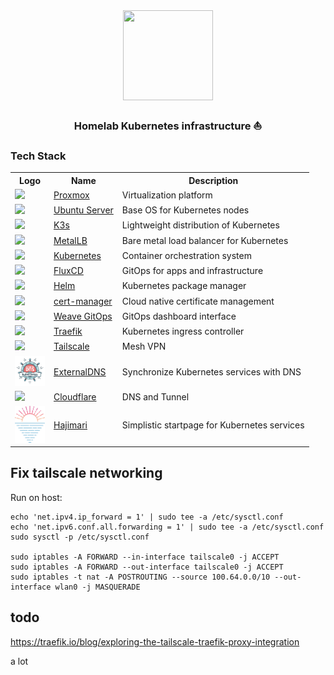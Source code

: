 <div align="center">

<img src="https://avatars.githubusercontent.com/u/61287648" align="center" width="144px" height="144px"/>

### Homelab Kubernetes infrastructure :sailboat:

</div>

### Tech Stack

<table>
    <tr>
        <th>Logo</th> <th>Name</th> <th>Description</th>
    </tr> <tr>
        <td><img src="https://raw.githubusercontent.com/loganmarchione/homelab-svg-assets/main/assets/proxmox.svg" width="48"></td>
        <td><a href="https://proxmox.com">Proxmox</a></td>
        <td>Virtualization platform</td>
    </tr> <tr>
        <td><img src="https://assets.ubuntu.com/v1/d639b982-canonical-brand-tile.png" width="48">
        <td><a href="https://ubuntu.com/download/server">Ubuntu Server</a></td>
        <td>Base OS for Kubernetes nodes</td>
    </tr> <tr>
        <td><img src="https://raw.githubusercontent.com/loganmarchione/homelab-svg-assets/main/assets/k3s.svg" width="48">
        <td><a href="https://k3s.io">K3s</a></td>
        <td>Lightweight distribution of Kubernetes</td>
    </tr> <tr>
        <td><img src="https://avatars.githubusercontent.com/u/60239468" width="48">
        <td><a href="https://metallb.org">MetalLB</a></td>
        <td>Bare metal load balancer for Kubernetes</td>
    </tr> <tr>
        <td><img src="https://raw.githubusercontent.com/loganmarchione/homelab-svg-assets/main/assets/kubernetes.svg" width="48">
        <td><a href="https://kubernetes.io">Kubernetes</a></td>
        <td>Container orchestration system</td>
    </tr> <tr>
        <td><img src="https://raw.githubusercontent.com/loganmarchione/homelab-svg-assets/main/assets/fluxcd.svg" width="48">
        <td><a href="https://fluxcd.io">FluxCD</a></td>
        <td>GitOps for apps and infrastructure</td>
    </tr> <tr>
        <td><img src="https://raw.githubusercontent.com/loganmarchione/homelab-svg-assets/main/assets/helm.svg" width="48">
        <td><a href="https://helm.sh">Helm</a></td>
        <td>Kubernetes package manager</td>
    </tr> <tr>
        <td><img src="https://raw.githubusercontent.com/loganmarchione/homelab-svg-assets/main/assets/certmanager.svg" width="48">
        <td><a href="https://cert-manager.io">cert-manager</a></td>
        <td>Cloud native certificate management</td>
    </tr> <tr>
        <td><img src="https://raw.githubusercontent.com/loganmarchione/homelab-svg-assets/main/assets/weaveworks.svg" width="48">
        <td><a href="https://weave.works">Weave GitOps</a></td>
        <td>GitOps dashboard interface</td>
    </tr> <tr>
        <td><img src="https://raw.githubusercontent.com/loganmarchione/homelab-svg-assets/main/assets/traefik-gopher.svg" width="48">
        <td><a href="https://traefik.io">Traefik</a></td>
        <td>Kubernetes ingress controller</td>
    </tr> <tr>
        <td><img src="https://raw.githubusercontent.com/loganmarchione/homelab-svg-assets/main/assets/tailscale.svg" width="48">
        <td><a href="https://tailscale.com/">Tailscale</a></td>
        <td>Mesh VPN</td>
    </tr> <tr>
        <td><img src="https://raw.githubusercontent.com/kubernetes-sigs/external-dns/master/docs/img/external-dns.png" width="48">
        <td><a href="https://github.com/kubernetes-sigs/external-dns">ExternalDNS</a></td>
        <td>Synchronize Kubernetes services with DNS</td>
    </tr> <tr>
        <td><img src="https://raw.githubusercontent.com/loganmarchione/homelab-svg-assets/main/assets/cloudflare.svg" width="48">
        <td><a href="https://www.cloudflare.com/products/tunnel">Cloudflare</a></td>
        <td>DNS and Tunnel</td>
    </tr> <tr>
        <td><img src="https://raw.githubusercontent.com/toboshii/hajimari/main/assets/logo.png" width="48">
        <td><a href="https://hajimari.io">Hajimari</a></td>
        <td>Simplistic startpage for Kubernetes services</td>
    </tr>
</table>

## Fix tailscale networking

Run on host:

```
echo 'net.ipv4.ip_forward = 1' | sudo tee -a /etc/sysctl.conf
echo 'net.ipv6.conf.all.forwarding = 1' | sudo tee -a /etc/sysctl.conf
sudo sysctl -p /etc/sysctl.conf

sudo iptables -A FORWARD --in-interface tailscale0 -j ACCEPT
sudo iptables -A FORWARD --out-interface tailscale0 -j ACCEPT
sudo iptables -t nat -A POSTROUTING --source 100.64.0.0/10 --out-interface wlan0 -j MASQUERADE
```

## todo

https://traefik.io/blog/exploring-the-tailscale-traefik-proxy-integration

a lot
